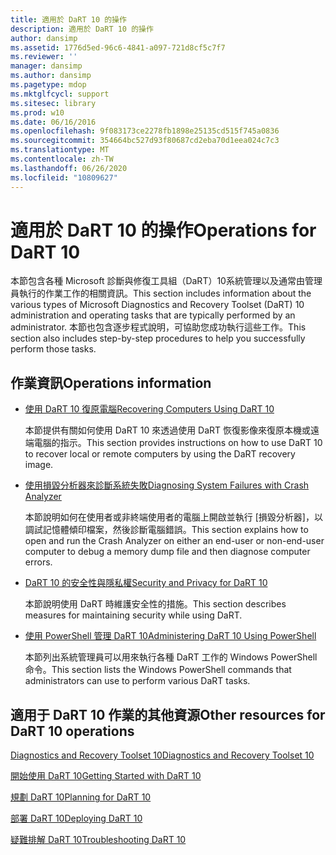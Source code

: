 ```yaml
---
title: 適用於 DaRT 10 的操作
description: 適用於 DaRT 10 的操作
author: dansimp
ms.assetid: 1776d5ed-96c6-4841-a097-721d8cf5c7f7
ms.reviewer: ''
manager: dansimp
ms.author: dansimp
ms.pagetype: mdop
ms.mktglfcycl: support
ms.sitesec: library
ms.prod: w10
ms.date: 06/16/2016
ms.openlocfilehash: 9f083173ce2278fb1898e25135cd515f745a0836
ms.sourcegitcommit: 354664bc527d93f80687cd2eba70d1eea024c7c3
ms.translationtype: MT
ms.contentlocale: zh-TW
ms.lasthandoff: 06/26/2020
ms.locfileid: "10809627"
---
```

# <span data-ttu-id="9e4d4-103">適用於 DaRT 10 的操作</span><span class="sxs-lookup"><span data-stu-id="9e4d4-103">Operations for DaRT 10</span></span>


<span data-ttu-id="9e4d4-104">本節包含各種 Microsoft 診斷與修復工具組（DaRT）10系統管理以及通常由管理員執行的作業工作的相關資訊。</span><span class="sxs-lookup"><span data-stu-id="9e4d4-104">This section includes information about the various types of Microsoft Diagnostics and Recovery Toolset (DaRT) 10 administration and operating tasks that are typically performed by an administrator.</span></span> <span data-ttu-id="9e4d4-105">本節也包含逐步程式說明，可協助您成功執行這些工作。</span><span class="sxs-lookup"><span data-stu-id="9e4d4-105">This section also includes step-by-step procedures to help you successfully perform those tasks.</span></span>

## <span data-ttu-id="9e4d4-106">作業資訊</span><span class="sxs-lookup"><span data-stu-id="9e4d4-106">Operations information</span></span>


-   [<span data-ttu-id="9e4d4-107">使用 DaRT 10 復原電腦</span><span class="sxs-lookup"><span data-stu-id="9e4d4-107">Recovering Computers Using DaRT 10</span></span>](recovering-computers-using-dart-10.md)

    <span data-ttu-id="9e4d4-108">本節提供有關如何使用 DaRT 10 來透過使用 DaRT 恢復影像來復原本機或遠端電腦的指示。</span><span class="sxs-lookup"><span data-stu-id="9e4d4-108">This section provides instructions on how to use DaRT 10 to recover local or remote computers by using the DaRT recovery image.</span></span>

-   [<span data-ttu-id="9e4d4-109">使用損毀分析器來診斷系統失敗</span><span class="sxs-lookup"><span data-stu-id="9e4d4-109">Diagnosing System Failures with Crash Analyzer</span></span>](diagnosing-system-failures-with-crash-analyzer-dart-10.md)

    <span data-ttu-id="9e4d4-110">本節說明如何在使用者或非終端使用者的電腦上開啟並執行 [損毀分析器]，以調試記憶體傾印檔案，然後診斷電腦錯誤。</span><span class="sxs-lookup"><span data-stu-id="9e4d4-110">This section explains how to open and run the Crash Analyzer on either an end-user or non-end-user computer to debug a memory dump file and then diagnose computer errors.</span></span>

-   [<span data-ttu-id="9e4d4-111">DaRT 10 的安全性與隱私權</span><span class="sxs-lookup"><span data-stu-id="9e4d4-111">Security and Privacy for DaRT 10</span></span>](security-and-privacy-for-dart-10.md)

    <span data-ttu-id="9e4d4-112">本節說明使用 DaRT 時維護安全性的措施。</span><span class="sxs-lookup"><span data-stu-id="9e4d4-112">This section describes measures for maintaining security while using DaRT.</span></span>

-   [<span data-ttu-id="9e4d4-113">使用 PowerShell 管理 DaRT 10</span><span class="sxs-lookup"><span data-stu-id="9e4d4-113">Administering DaRT 10 Using PowerShell</span></span>](administering-dart-10-using-powershell.md)

    <span data-ttu-id="9e4d4-114">本節列出系統管理員可以用來執行各種 DaRT 工作的 Windows PowerShell 命令。</span><span class="sxs-lookup"><span data-stu-id="9e4d4-114">This section lists the Windows PowerShell commands that administrators can use to perform various DaRT tasks.</span></span>

## <span data-ttu-id="9e4d4-115">適用于 DaRT 10 作業的其他資源</span><span class="sxs-lookup"><span data-stu-id="9e4d4-115">Other resources for DaRT 10 operations</span></span>


[<span data-ttu-id="9e4d4-116">Diagnostics and Recovery Toolset 10</span><span class="sxs-lookup"><span data-stu-id="9e4d4-116">Diagnostics and Recovery Toolset 10</span></span>](index.md)

[<span data-ttu-id="9e4d4-117">開始使用 DaRT 10</span><span class="sxs-lookup"><span data-stu-id="9e4d4-117">Getting Started with DaRT 10</span></span>](getting-started-with-dart-10.md)

[<span data-ttu-id="9e4d4-118">規劃 DaRT 10</span><span class="sxs-lookup"><span data-stu-id="9e4d4-118">Planning for DaRT 10</span></span>](planning-for-dart-10.md)

[<span data-ttu-id="9e4d4-119">部署 DaRT 10</span><span class="sxs-lookup"><span data-stu-id="9e4d4-119">Deploying DaRT 10</span></span>](deploying-dart-10.md)

[<span data-ttu-id="9e4d4-120">疑難排解 DaRT 10</span><span class="sxs-lookup"><span data-stu-id="9e4d4-120">Troubleshooting DaRT 10</span></span>](troubleshooting-dart-10.md)

 

 





